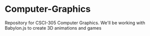 # Computer-Graphics

Repository for CSCI-305 Computer Graphics.
We'll be working with Babylon.js to create 3D animations and games